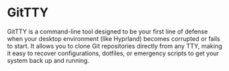 # GitTTY
GitTTY is a command-line tool designed to be your first line of defense when your desktop environment (like Hyprland) becomes corrupted or fails to start. It allows you to clone Git repositories directly from any TTY, making it easy to recover configurations, dotfiles, or emergency scripts to get your system back up and running.
